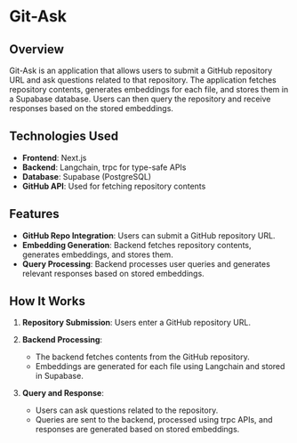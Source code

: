 # Git-Ask

## Overview

Git-Ask is an application that allows users to submit a GitHub repository URL and ask questions related to that repository. The application fetches repository contents, generates embeddings for each file, and stores them in a Supabase database. Users can then query the repository and receive responses based on the stored embeddings.

## Technologies Used

* **Frontend**: Next.js
* **Backend**: Langchain, trpc for type-safe APIs
* **Database**: Supabase (PostgreSQL)
* **GitHub API**: Used for fetching repository contents

## Features

* **GitHub Repo Integration**: Users can submit a GitHub repository URL.
* **Embedding Generation**: Backend fetches repository contents, generates embeddings, and stores them.
* **Query Processing**: Backend processes user queries and generates relevant responses based on stored embeddings.

## How It Works

1. **Repository Submission**: Users enter a GitHub repository URL.
2. **Backend Processing**:

   * The backend fetches contents from the GitHub repository.
   * Embeddings are generated for each file using Langchain and stored in Supabase.
3. **Query and Response**:

   * Users can ask questions related to the repository.
   * Queries are sent to the backend, processed using trpc APIs, and responses are generated based on stored embeddings.
